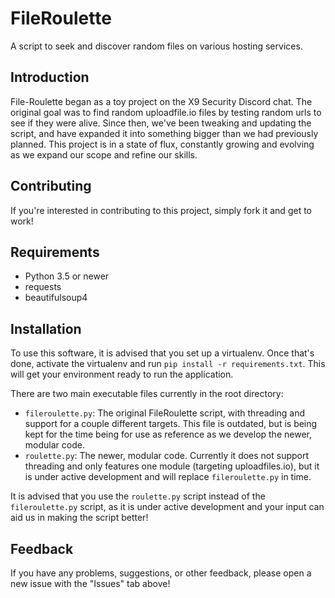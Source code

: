 FileRoulette
============
A script to seek and discover random files on various hosting services.

Introduction
------------
File-Roulette began as a toy project on the X9 Security Discord chat. The original goal was to find random uploadfile.io files by testing random urls to see if they were alive. Since then, we've been tweaking and updating the script, and have expanded it into something bigger than we had previously planned. This project is in a state of flux, constantly growing and evolving as we expand our scope and refine our skills.

Contributing
------------
If you're interested in contributing to this project, simply fork it and get to work!

Requirements
------------
* Python 3.5 or newer
* requests
* beautifulsoup4

Installation
------------
To use this software, it is advised that you set up a virtualenv. Once that's done, activate the virtualenv and run `pip install -r requirements.txt`. This will get your environment ready to run the application.

There are two main executable files currently in the root directory:
* `fileroulette.py`: The original FileRoulette script, with threading and support for a couple different targets. This file is outdated, but is being kept for the time being for use as reference as we develop the newer, modular code.
* `roulette.py`: The newer, modular code. Currently it does not support threading and only features one module (targeting uploadfiles.io), but it is under active development and will replace `fileroulette.py` in time.

It is advised that you use the `roulette.py` script instead of the `fileroulette.py` script, as it is under active development and your input can aid us in making the script better!

Feedback
--------
If you have any problems, suggestions, or other feedback, please open a new issue with the "Issues" tab above!
